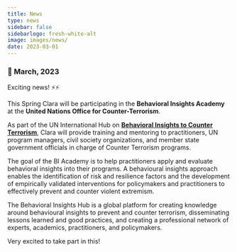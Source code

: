```yaml
---
title: News
type: news
sidebar: false
sidebarlogo: fresh-white-alt
image: images/news/
date: 2023-03-01
---
```



### 📌 March, 2023

Exciting news! ⚡⚡

This Spring Clara will be participating in the **Behavioral Insights Academy** at the **United Nations Office for Counter-Terrorism**.

As part of the UN International Hub on [**Behavioral Insights to Counter Terrorism**](https://www.un.org/counterterrorism/behavioural-insights), Clara will provide training and mentoring to practitioners, UN program managers, civil society organizations, and member state government officials in charge of Counter Terrorism programs. 

The goal of the BI Academy is to help practitioners apply and evaluate behavioral insights into their programs. A behavioural insights approach enables the identification of risk and resilience factors and the development of empirically validated interventions for policymakers and practitioners to effectively prevent and counter violent extremism.

The Behavioral Insights Hub is a global platform for creating knowledge around behavioural insights to prevent and counter terrorism, disseminating lessons learned and good practices, and creating a professional network of experts, academics, practitioners, and policymakers.

Very excited to take part in this!


